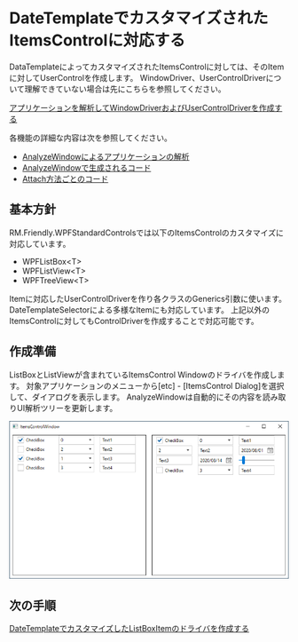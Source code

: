 # DateTemplateでカスタマイズされたItemsControlに対応する

DataTemplateによってカスタマイズされたItemsControlに対しては、そのItemに対してUserControlを作成します。
WindowDriver、UserControlDriverについて理解できていない場合は先にこちらを参照してください。

[アプリケーションを解析してWindowDriverおよびUserControlDriverを作成する](WindowDriver.md)

各機能の詳細な内容は次を参照してください。

- [AnalyzeWindowによるアプリケーションの解析](../feature/AnalyzeWindow.md)
- [AnalyzeWindowで生成されるコード](../feature/GeneratedCode.md)
- [Attach方法ごとのコード](../feature/Attach.md)

## 基本方針
RM.Friendly.WPFStandardControlsでは以下のItemsControlのカスタマイズに対応しています。
+ WPFListBox&lt;T>
+ WPFListView&lt;T>
+ WPFTreeView&lt;T>

Itemに対応したUserControlDriverを作り各クラスのGenerics引数に使います。
DateTemplateSelectorによる多様なItemにも対応しています。
上記以外のItemsControlに対してもControlDriverを作成することで対応可能です。

## 作成準備
ListBoxとListViewが含まれているItemsControl Windowのドライバを作成します。
対象アプリケーションのメニューから[etc] - [ItemsControl  Dialog]を選択して、ダイアログを表示します。
AnalyzeWindowは自動的にその内容を読み取りUI解析ツリーを更新します。

![ItemsControlWindow.png](../Img/ItemsControlWindow.png)

## 次の手順
[DateTemplateでカスタマイズしたListBoxItemのドライバを作成する](ItemsControlDriver1.md)

